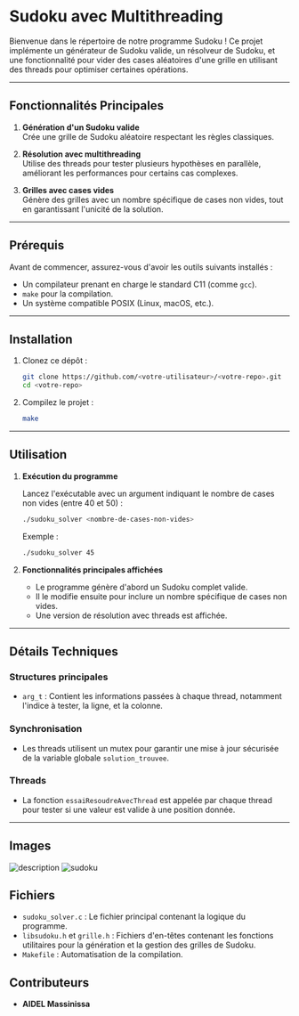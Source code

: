 # Sudoku avec  Multithreading

Bienvenue dans le répertoire de notre programme Sudoku ! Ce projet implémente un générateur de Sudoku valide, un résolveur de Sudoku, et une fonctionnalité pour vider des cases aléatoires d'une grille en utilisant des threads pour optimiser certaines opérations.

---

## Fonctionnalités Principales

1. **Génération d'un Sudoku valide**  
   Crée une grille de Sudoku aléatoire respectant les règles classiques.

2. **Résolution avec multithreading**  
   Utilise des threads pour tester plusieurs hypothèses en parallèle, améliorant les performances pour certains cas complexes.

3. **Grilles avec cases vides**  
   Génère des grilles avec un nombre spécifique de cases non vides, tout en garantissant l'unicité de la solution.

---

## Prérequis

Avant de commencer, assurez-vous d'avoir les outils suivants installés :

- Un compilateur prenant en charge le standard C11 (comme `gcc`).
- `make` pour la compilation.
- Un système compatible POSIX (Linux, macOS, etc.).

---

## Installation

1. Clonez ce dépôt :
   ```bash
   git clone https://github.com/<votre-utilisateur>/<votre-repo>.git
   cd <votre-repo>
   ```

2. Compilez le projet :
   ```bash
   make
   ```

---

## Utilisation

1. **Exécution du programme**
   
   Lancez l'exécutable avec un argument indiquant le nombre de cases non vides (entre 40 et 50) :
   ```bash
   ./sudoku_solver <nombre-de-cases-non-vides>
   ```
   Exemple :
   ```bash
   ./sudoku_solver 45
   ```

2. **Fonctionnalités principales affichées**
   - Le programme génère d'abord un Sudoku complet valide.
   - Il le modifie ensuite pour inclure un nombre spécifique de cases non vides.
   - Une version de résolution avec threads est affichée.

---

## Détails Techniques

### Structures principales
- `arg_t` : Contient les informations passées à chaque thread, notamment l'indice à tester, la ligne, et la colonne.

### Synchronisation
- Les threads utilisent un mutex pour garantir une mise à jour sécurisée de la variable globale `solution_trouvee`.

### Threads
- La fonction `essaiResoudreAvecThread` est appelée par chaque thread pour tester si une valeur est valide à une position donnée.

---
## Images
![description](images/image1.png)
![sudoku](images/image2.png)

## Fichiers

- `sudoku_solver.c` : Le fichier principal contenant la logique du programme.
- `libsudoku.h` et `grille.h` : Fichiers d'en-têtes contenant les fonctions utilitaires pour la génération et la gestion des grilles de Sudoku.
- `Makefile` : Automatisation de la compilation.


## Contributeurs
- **AIDEL Massinissa** 
